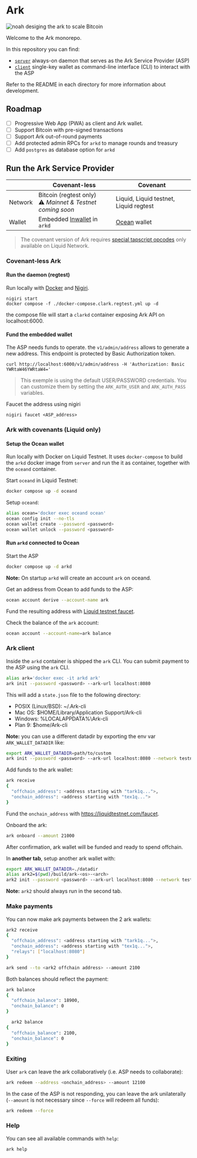 # Ark

![noah desiging the ark to scale Bitcoin](https://github.com/ark-network/ark/assets/3596602/5f51dde8-33d3-404f-bacf-6975131c9509)

Welcome to the Ark monorepo.

In this repository you can find:

- [`server`](./server/) always-on daemon that serves as the Ark Service Provider (ASP)
- [`client`](./client/) single-key wallet as command-line interface (CLI) to interact with the ASP

Refer to the README in each directory for more information about development.

## Roadmap

- [ ] Progressive Web App (PWA) as client and Ark wallet.
- [ ] Support Bitcoin with pre-signed transactions
- [ ] Support Ark out-of-round payments
- [ ] Add protected admin RPCs for `arkd` to manage rounds and treasury
- [ ] Add `postgres` as database option for `arkd`

## Run the Ark Service Provider

|         | Covenant-less          | Covenant                               |
|---------|------------------------|----------------------------------------|
| Network | Bitcoin (regtest only)<br/>⚠️ *Mainnet & Testnet coming soon* | Liquid, Liquid testnet, Liquid regtest |
| Wallet  | Embedded [lnwallet](https://pkg.go.dev/github.com/lightningnetwork/lnd/lnwallet/btcwallet) in `arkd`     | [Ocean](https://github.com/vulpemventures/ocean) wallet                           |

> The covenant version of Ark requires [special tapscript opcodes](https://github.com/ElementsProject/elements/blob/master/doc/tapscript_opcodes.md) only available on Liquid Network.

### Covenant-less Ark

#### Run the daemon (regtest)

Run locally with [Docker](https://docs.docker.com/engine/install/) and [Nigiri](https://nigiri.vulpem.com/).

```
nigiri start
docker compose -f ./docker-compose.clark.regtest.yml up -d
```

the compose file will start a `clarkd` container exposing Ark API on localhost:6000.

#### Fund the embedded wallet

The ASP needs funds to operate. the `v1/admin/address` allows to generate a new address. This endpoint is protected by Basic Authorization token.

```
curl http://localhost:6000/v1/admin/address -H 'Authorization: Basic YWRtaW46YWRtaW4=' 
```

> This exemple is using the default USER/PASSWORD credentials. You can customize them by setting the `ARK_AUTH_USER` and `ARK_AUTH_PASS` variables.

Faucet the address using nigiri

```
nigiri faucet <ASP_address>
```

### Ark with covenants (Liquid only)

#### Setup the Ocean wallet

Run locally with Docker on Liquid Testnet. It uses `docker-compose` to build the `arkd` docker image from `server` and run the it as container, together with the `oceand` container.

Start `oceand` in Liquid Testnet:

```bash
docker compose up -d oceand
```

Setup `oceand`:

```bash
alias ocean='docker exec oceand ocean'
ocean config init --no-tls
ocean wallet create --password <password>
ocean wallet unlock --password <password>
```

#### Run `arkd` connected to Ocean

Start the ASP

```bash
docker compose up -d arkd
```

**Note:** On startup `arkd` will create an account `ark` on oceand.

Get an address from Ocean to add funds to the ASP:

```bash
ocean account derive --account-name ark
```

Fund the resulting address with [Liquid testnet faucet](https://liquidtestnet.com/faucet).

Check the balance of the `ark` account:

```bash
ocean account --account-name=ark balance
```

### Ark client

Inside the `arkd` container is shipped the `ark` CLI. You can submit payment to the ASP using the `ark` CLI.

```bash
alias ark='docker exec -it arkd ark'
ark init --password <password> --ark-url localhost:8080
```

This will add a `state.json` file to the following directory:

- POSIX (Linux/BSD): ~/.Ark-cli
- Mac OS: $HOME/Library/Application Support/Ark-cli
- Windows: %LOCALAPPDATA%\Ark-cli
- Plan 9: $home/Ark-cli

**Note:** you can use a different datadir by exporting the env var `ARK_WALLET_DATADIR` like:

```bash
export ARK_WALLET_DATADIR=path/to/custom
ark init --password <password> --ark-url localhost:8080 --network testnet
```

Add funds to the ark wallet:

```bash
ark receive
{
  "offchain_address": <address starting with "tark1q...">,
  "onchain_address": <address starting with "tex1q...">
}
```

Fund the `onchain_address` with https://liquidtestnet.com/faucet.

Onboard the ark:

```bash
ark onboard --amount 21000
```

After confirmation, ark wallet will be funded and ready to spend offchain.

In **another tab**, setup another ark wallet with:

```bash
export ARK_WALLET_DATADIR=./datadir
alias ark2=$(pwd)/build/ark-<os>-<arch>
ark2 init --password <password> --ark-url localhost:8080 --network testnet
```

**Note:** `ark2` should always run in the second tab.

### Make payments

You can now make ark payments between the 2 ark wallets:

```bash
ark2 receive
{
  "offchain_address": <address starting with "tark1q...">,
  "onchain_address": <address starting with "tex1q...">,
  "relays": ["localhost:8080"]
}
```

```bash
ark send --to <ark2 offchain address> --amount 2100
```

Both balances should reflect the payment:

```bash
ark balance
{
  "offchain_balance": 18900,
  "onchain_balance": 0
}
```

```bash
  ark2 balance
{
  "offchain_balance": 2100,
  "onchain_balance": 0
}
```

### Exiting

User `ark` can leave the ark collaboratively (i.e. ASP needs to collaborate):

```bash
ark redeem --address <onchain_address> --amount 12100
```

In the case of the ASP is not responding, you can leave the ark unilaterally (`--amount` is not necessary since `--force` will redeem all funds):

```bash
ark redeem --force
```

### Help

You can see all available commands with `help`:

```bash
ark help
```

